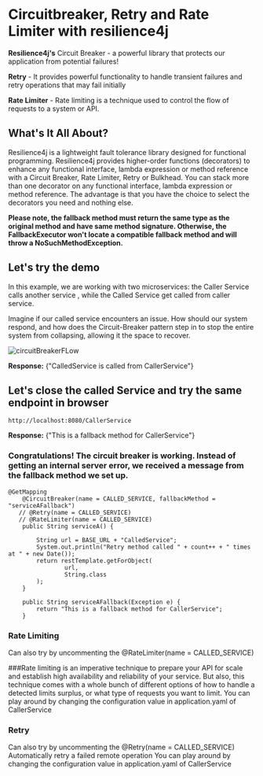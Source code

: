 # Circuitbreaker, Retry and Rate Limiter with resilience4j
**Resilience4j's** Circuit Breaker - a powerful library that protects our application from potential failures!

**Retry**  - It provides powerful functionality to handle transient failures and retry operations that may fail initially

**Rate Limiter** - Rate limiting is a technique used to control the flow of requests to a system or API.
## What's It All About?

Resilience4j is a lightweight fault tolerance library designed for functional programming. Resilience4j provides higher-order functions (decorators) to enhance any functional interface, lambda expression or method reference with a Circuit Breaker, Rate Limiter, Retry or Bulkhead. You can stack more than one decorator on any functional interface, lambda expression or method reference. The advantage is that you have the choice to select the decorators you need and nothing else.

**Please note, the fallback method must return the same type as the original method and have same method signature. Otherwise, the FallbackExecutor won't locate a compatible fallback method and will throw a NoSuchMethodException.**


## Let's try the demo
In this example, we are working with two microservices: the Caller Service calls another service , while the Called Service get called from caller service. 

Imagine if our called service encounters an issue. How should our system respond, and how does the Circuit-Breaker pattern step in to stop the entire system from collapsing, allowing it the space to recover.

![circuitBreakerFLow](https://github.com/user-attachments/assets/e7140a7f-0683-4152-9201-d30f62db3a3d)


**Response:**
{"CalledService is called from CallerService"}


## Let's close the called Service and try the same endpoint in browser

```
http://localhost:8080/CallerService

```
**Response:**
{"This is a fallback method for CallerService"}

### Congratulations! The circuit breaker is working. Instead of getting an internal server error, we received a message from the fallback method we set up.

```
@GetMapping
    @CircuitBreaker(name = CALLED_SERVICE, fallbackMethod = "serviceAFallback")
   // @Retry(name = CALLED_SERVICE)
   // @RateLimiter(name = CALLED_SERVICE)
    public String serviceA() {

        String url = BASE_URL + "CalledService";
        System.out.println("Retry method called " + count++ + " times at " + new Date());
        return restTemplate.getForObject(
                url,
                String.class
        );
    }

    public String serviceAFallback(Exception e) {
        return "This is a fallback method for CallerService";
    }
```
### Rate Limiting

Can also try by uncommenting the @RateLimiter(name = CALLED_SERVICE)

###Rate limiting is an imperative technique to prepare your API for scale and establish high availability and reliability of your service. But also, this technique comes with a whole bunch of different options of how to handle a detected limits surplus, or what type of requests you want to limit.
You can play around by changing the configuration value in application.yaml of CallerService

### Retry
Can also try by uncommenting the @Retry(name = CALLED_SERVICE)
Automatically retry a failed remote operation
You can play around by changing the configuration value in application.yaml of CallerService



